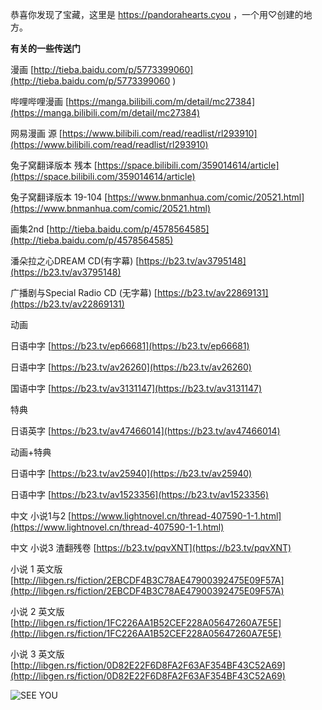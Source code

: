 恭喜你发现了宝藏，这里是 https://pandorahearts.cyou ，一个用♡创建的地方。

**有关的一些传送门**

漫画 [http://tieba.baidu.com/p/5773399060](http://tieba.baidu.com/p/5773399060 )

哔哩哔哩漫画 [https://manga.bilibili.com/m/detail/mc27384](https://manga.bilibili.com/m/detail/mc27384)

网易漫画 源 [https://www.bilibili.com/read/readlist/rl293910](https://www.bilibili.com/read/readlist/rl293910)

兔子窝翻译版本 残本 [https://space.bilibili.com/359014614/article](https://space.bilibili.com/359014614/article)

兔子窝翻译版本 19-104 [https://www.bnmanhua.com/comic/20521.html](https://www.bnmanhua.com/comic/20521.html)

画集2nd
[http://tieba.baidu.com/p/4578564585](http://tieba.baidu.com/p/4578564585) 

潘朵拉之心DREAM CD(有字幕) [https://b23.tv/av3795148](https://b23.tv/av3795148)

广播剧与Special Radio CD (无字幕)
[https://b23.tv/av22869131](https://b23.tv/av22869131)

动画
 
日语中字 [https://b23.tv/ep66681](https://b23.tv/ep66681)
 
日语中字 [https://b23.tv/av26260](https://b23.tv/av26260)
 
国语中字 [https://b23.tv/av3131147](https://b23.tv/av3131147)
 
特典
 
日语英字 [https://b23.tv/av47466014](https://b23.tv/av47466014)
 
动画+特典
 
日语中字 [https://b23.tv/av25940](https://b23.tv/av25940)
 
日语中字 [https://b23.tv/av1523356](https://b23.tv/av1523356)

中文 小说1与2  [https://www.lightnovel.cn/thread-407590-1-1.html](https://www.lightnovel.cn/thread-407590-1-1.html)

中文 小说3 渣翻残卷 [https://b23.tv/pqvXNT](https://b23.tv/pqvXNT)

小说 1 英文版  [http://libgen.rs/fiction/2EBCDF4B3C78AE47900392475E09F57A](http://libgen.rs/fiction/2EBCDF4B3C78AE47900392475E09F57A)

小说 2 英文版  [http://libgen.rs/fiction/1FC226AA1B52CEF228A05647260A7E5E](http://libgen.rs/fiction/1FC226AA1B52CEF228A05647260A7E5E)

小说 3 英文版  [http://libgen.rs/fiction/0D82E22F6D8FA2F63AF354BF43C52A69](http://libgen.rs/fiction/0D82E22F6D8FA2F63AF354BF43C52A69)

![SEE YOU](https://i0.hdslb.com/bfs/album/c249399cc4ee453480f69e298777c27435f315ef.jpg "SEE YOU")

